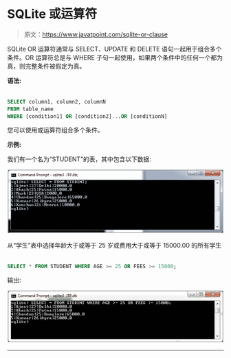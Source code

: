 # SQLite 或运算符

> 原文：<https://www.javatpoint.com/sqlite-or-clause>

SQLite OR 运算符通常与 SELECT、UPDATE 和 DELETE 语句一起用于组合多个条件。OR 运算符总是与 WHERE 子句一起使用，如果两个条件中的任何一个都为真，则完整条件被假定为真。

**语法:**

```sql

SELECT column1, column2, columnN 
FROM table_name
WHERE [condition1] OR [condition2]...OR [conditionN]

```

您可以使用或运算符组合多个条件。

**示例:**

我们有一个名为“STUDENT”的表，其中包含以下数据:

![Sqlite Or clause 1](img/298d025ac7648861e1ab218d9801aa6e.png)

从“学生”表中选择年龄大于或等于 25 岁或费用大于或等于 15000.00 的所有学生

```sql

SELECT * FROM STUDENT WHERE AGE >= 25 OR FEES >= 15000; 

```

输出:

![Sqlite Or clause 2](img/bc88c0e53c7f81d8bfb130bb026a3725.png)

* * *